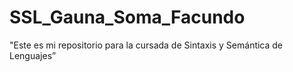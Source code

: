 # SSL_Gauna_Soma_Facundo

"Este es mi repositorio para la cursada de Sintaxis y Semántica de Lenguajes”